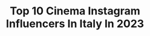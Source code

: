 ---
title: Top 10 Cinema Instagram Influencers In Italy In 2023
description: >-
  Find top cinema Instagram influencers in Italy in 2023. Most popular hashtags: #portrait #model #love #sea.
platform: Instagram
hits: 526
text_top: Analyze the best Instagram accounts on inBeat.
text_bottom: Our database has 526 Instagram influencers like this in Italy for you to connect with.
profiles:
  - username: "thomas_camorani"
    fullname: >-
      Thomas Camorani
    bio: >-
      🇮🇹/🇺🇸 MI📍 Summertime and Sotto Il sole di Riccione on @netflixit Digital ~ @wannabemgmt Cinema ~ @cdastudiodinardo 🥊 🥊
    location: "Italy"
    followers: 62889
    engagement: 988
    commentsToLikes: 0.081270
    id: ckap520cm9tu80i78qw5rjc7s
    verified: false
    hashtags: "#halloween, #vampire"
  - username: "angelo_conforti"
    fullname: >-
      Angelo Conforti
    bio: >-
      𝑷𝒆𝒓 𝒂𝒔𝒑𝒆𝒓𝒂 𝒂𝒅 𝒂𝒔𝒕𝒓𝒂✨ •Actor - Model - Writer •Mister Italia Forever Cinema 👑 📩 angconforti97@gmail.com
    location: "Italy"
    followers: 8279
    engagement: 986
    commentsToLikes: 0.110575
    id: ckap8fjzco3ga0i78m3q64grk
    verified: false
    hashtags: "#italianboy, #blackandwhite, #sea, #l4l"
  - username: "vittoria_schisano"
    fullname: >-
      Vittoria Schisano
    bio: >-
      Cinema @cucchini_management Uff. Stampa @manzopiccirillo Digital @cassandra_mgmt
    location: "Italy"
    followers: 70777
    engagement: 455
    commentsToLikes: 0.054083
    id: ck8t45pev5lhx0j78fg0t06fn
    verified: false
    hashtags: "#love, #christmas, #homesweethome, #vittoriaschisano"
  - username: "cristiano.demasi"
    fullname: >-
      www.creativeideas.tv
    bio: >-
      Ceo, International Talent's Manager,Producer Cinema, TV & Fashion 🏡🇺🇸Miami -Los Angeles •Currently in Rome 🇮🇹
    location: "Italy"
    followers: 21547
    engagement: 505
    commentsToLikes: 0.122994
    id: ck6uarlfa58es0j71uwlvf8z4
    verified: false
    hashtags: "#luxurylifestyle, #travel, #beautybloggers, #styleoftheday"
  - username: "giorgiacassi"
    fullname: >-
      ✖Giorgia.✖️
    bio: >-
      20yo Certified MUA @gigics_makeup 👩🏻‍🎨 Miss Sorbolo Mezzani 2020 Finalista nazionale una ragazza per il cinema 2019 👑 •• Per Info mail👇🏻 o Direct
    location: "Italy"
    followers: 27955
    engagement: 352
    commentsToLikes: 0.108461
    id: ck6uejsxzrcb80j714rzkvc9j
    verified: false
    hashtags: "#fitness, #sport, #2021, #potrait"
  - username: "roberta.nicosia"
    fullname: >-
      Roberta Nicosia
    bio: >-
      🎬Cinema | 📽 Ipantellas | 🎭Theatre
    location: "Italy"
    followers: 72839
    engagement: 632
    commentsToLikes: 0.016762
    id: ck0u1izcox3d60i19ahue9pui
    verified: false
    hashtags: "#robertanicosia, #itscoldoutside, #natura, #ipantellas"
  - username: "_umbertodf_"
    fullname: >-
      UMBERTO DI FINIZIO
    bio: >-
      👤 25 yo, Gemini 📍 Napoli, Italy 🎆 Graphic Designer 📺 Rai | Background Actor 👨🏽‍🎓 Graduated in Cinema 📧 umberto.difinizio.fct1@gmail.com
    location: "Italy"
    followers: 22545
    engagement: 338
    commentsToLikes: 0.111740
    id: ck8t8kselku270j78iw4rcp3g
    verified: false
    hashtags: "#poolparty, #pool, #white, #primestudentit"
  - username: "franciseme"
    fullname: >-
      Francesca Semenza
    bio: >-
      🎥Attrice 👗Modella 👩‍👦Mamma atipica🌱Cucino green🧘🏻‍♀️Respiro molto 🏃🏻‍♀️ Cinema @ Fiorella Giannelli
    location: "Italy"
    followers: 35893
    engagement: 244
    commentsToLikes: 0.152483
    id: ck5hrjswsuzhu0i118xxe94y4
    verified: false
    hashtags: "#portrait, #model, #happiness, #bikini"
  - username: "alenaseredova"
    fullname: >-
      Alena Šeredová
    bio: >-
      Model and Founder of @alena_edp #TeamAlena 💋 | Cinema: info@clevi.it ✨ DIVINE PERFUMES for HER&HIM ✨ Available at NOTINO, ELNINO, PARFIMO and more.
    location: "Italy"
    followers: 581922
    engagement: 250
    commentsToLikes: 0.026581
    id: ck14gluh75uvv0i1957zbz4jv
    verified: true
    hashtags: "#vivi, #ad, #girlstrip, #lightlunch"
  - username: "serenafreak"
    fullname: >-
      Serena Russo 🖤
    bio: >-
      ▪️Street & Portraits with cinematic feelings. ▪️Racconti di bellezza e decadenza ▪️usa l'hashtag #a_sentimento Vuoi essere fotografat*? DM o email
    location: "Italy"
    followers: 10073
    engagement: 569
    commentsToLikes: 0.092502
    id: ck134ijxywlm70i1940geh3l5
    verified: false
    hashtags: "#worldviewmag, #naples, #besthick, #friendsinperson"
---
